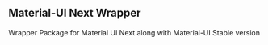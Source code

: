 ## Material-UI Next Wrapper

Wrapper Package for Material UI Next along with Material-UI Stable version